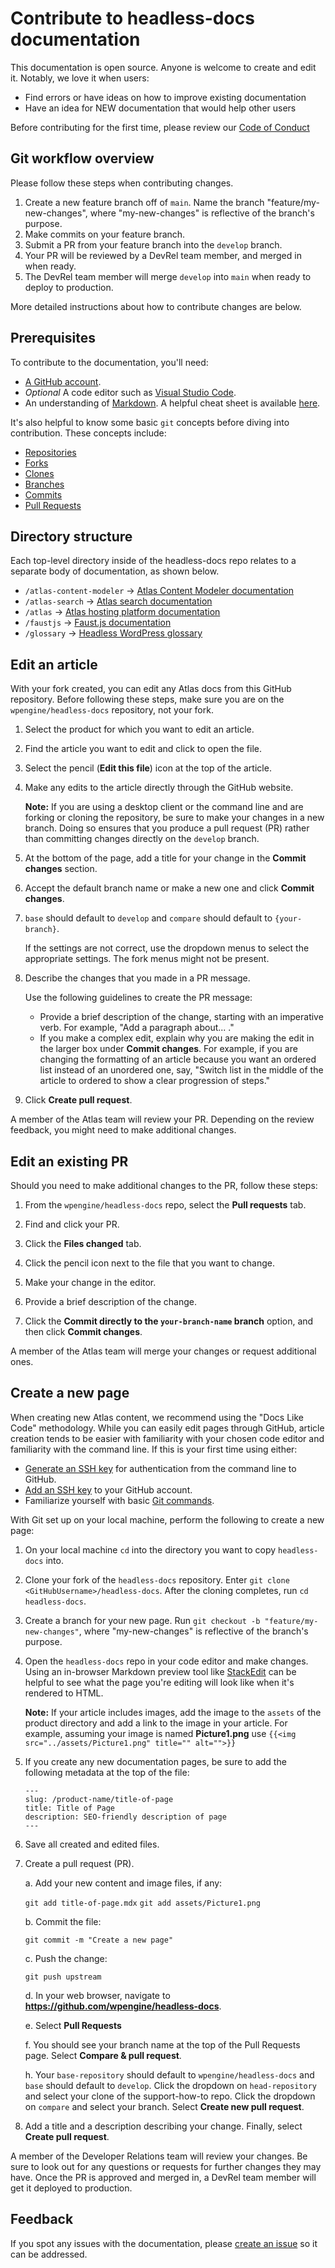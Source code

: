 # Contribute to headless-docs documentation

This documentation is open source. Anyone is welcome to create and edit it. Notably, we love it when users:

- Find errors or have ideas on how to improve existing documentation
- Have an idea for NEW documentation that would help other users

Before contributing for the first time, please review our [Code of Conduct](CODE-OF-CONDUCT.md)

## Git workflow overview

Please follow these steps when contributing changes.

1. Create a new feature branch off of `main`. Name the branch "feature/my-new-changes", where "my-new-changes" is reflective of the branch's purpose.
1. Make commits on your feature branch.
1. Submit a PR from your feature branch into the `develop` branch.
1. Your PR will be reviewed by a DevRel team member, and merged in when ready.
1. The DevRel team member will merge `develop` into `main` when ready to deploy to production.

More detailed instructions about how to contribute changes are below.

## Prerequisites

To contribute to the documentation, you'll need:

- [A GitHub account](https://github.com/join).
- _Optional_ A code editor such as [Visual Studio Code](https://code.visualstudio.com/).
- An understanding of [Markdown](https://en.wikipedia.org/wiki/Markdown). A helpful cheat sheet is available [here](https://github.com/adam-p/markdown-here/wiki/Markdown-Cheatsheet).

It's also helpful to know some basic `git` concepts before diving into contribution. These concepts include:

- [Repositories](https://docs.github.com/en/github/creating-cloning-and-archiving-repositories/creating-a-repository-on-github/about-repositories)
- [Forks](https://docs.github.com/en/github/collaborating-with-pull-requests/working-with-forks/about-forks)
- [Clones](https://docs.github.com/en/github/creating-cloning-and-archiving-repositories/cloning-a-repository-from-github/cloning-a-repository?query=Fork)
- [Branches](https://docs.github.com/en/github/collaborating-with-pull-requests/proposing-changes-to-your-work-with-pull-requests/about-branches)
- [Commits](https://docs.github.com/en/github/committing-changes-to-your-project/creating-and-editing-commits/about-commits)
- [Pull Requests](https://docs.github.com/en/github/collaborating-with-pull-requests/proposing-changes-to-your-work-with-pull-requests/about-pull-requests)

## Directory structure

Each top-level directory inside of the headless-docs repo relates to a separate body of documentation, as shown below.

- `/atlas-content-modeler` -> [Atlas Content Modeler documentation](https://developers.wpengine.com/docs/atlas-content-modeler/introduction)
- `/atlas-search` -> [Atlas search documentation](https://developers.wpengine.com/docs/atlas-search/introduction)
- `/atlas` -> [Atlas hosting platform documentation](https://developers.wpengine.com/docs/atlas/overview)
- `/faustjs` -> [Faust.js documentation](https://faustjs.org/docs/next/getting-started)
- `/glossary` -> [Headless WordPress glossary](https://developers.wpengine.com/docs/glossary)

## Edit an article

With your fork created, you can edit any Atlas docs from this GitHub repository. Before following these steps, make sure you are on the `wpengine/headless-docs` repository, not your fork.

1. Select the product for which you want to edit an article.

2. Find the article you want to edit and click to open the file.

3. Select the pencil (**Edit this file**) icon at the top of the article.

4. Make any edits to the article directly through the GitHub website.

   **Note:** If you are using a desktop client or the command line and are forking or cloning the repository, be sure to make your changes in a new branch. Doing so ensures that you produce a pull request (PR) rather than committing changes directly on the `develop` branch.

5. At the bottom of the page, add a title for your change in the **Commit changes** section.

6. Accept the default branch name or make a new one and click **Commit changes**.

7. `base` should default to `develop` and `compare` should default to `{your-branch}`.

   If the settings are not correct, use the dropdown menus to select the appropriate settings. The fork menus might not be present.

8. Describe the changes that you made in a PR message.

   Use the following guidelines to create the PR message:

   - Provide a brief description of the change, starting with an imperative verb.
     For example, "Add a paragraph about... ."
   - If you make a complex edit, explain why you are making the edit in the larger box under **Commit changes**. For example, if you are changing the
     formatting of an article because you want an ordered list instead of an unordered one,
     say, "Switch list in the middle of the article to ordered to show a clear progression of steps."

9. Click **Create pull request**.

A member of the Atlas team will review your PR. Depending on the review feedback,
you might need to make additional changes.

## Edit an existing PR

Should you need to make additional changes to the PR, follow these steps:

1. From the `wpengine/headless-docs` repo, select the **Pull requests** tab.

2. Find and click your PR.

3. Click the **Files changed** tab.

4. Click the pencil icon next to the file that you want to change.

5. Make your change in the editor.

6. Provide a brief description of the change.

7. Click the **Commit directly to the `your-branch-name` branch** option, and
   then click **Commit changes**.

A member of the Atlas team will merge your changes or request additional ones.

## Create a new page

When creating new Atlas content, we recommend using the "Docs Like Code" methodology. While you can easily edit pages through GitHub, article creation tends to be easier with familiarity with your chosen code editor and familiarity with the command line. If this is your first time using either:

- [Generate an SSH key](https://docs.github.com/en/github/authenticating-to-github/connecting-to-github-with-ssh/generating-a-new-ssh-key-and-adding-it-to-the-ssh-agent) for authentication from the command line to GitHub.
- [Add an SSH key](https://docs.github.com/en/github/authenticating-to-github/connecting-to-github-with-ssh/adding-a-new-ssh-key-to-your-github-account) to your GitHub account.
- Familiarize yourself with basic [Git commands](https://training.github.com/downloads/github-git-cheat-sheet/).

With Git set up on your local machine, perform the following to create a new page:

1. On your local machine `cd` into the directory you want to copy `headless-docs` into.

2. Clone your fork of the `headless-docs` repository. Enter `git clone <GitHubUsername>/headless-docs`. After the cloning completes, run `cd headless-docs`.

3. Create a branch for your new page. Run `git checkout -b "feature/my-new-changes"`, where "my-new-changes" is reflective of the branch's purpose.

4. Open the `headless-docs` repo in your code editor and make changes. Using an in-browser Markdown preview tool like [StackEdit](https://stackedit.io/app) can be helpful to see what the page you're editing will look like when it's rendered to HTML.

   **Note:** If your article includes images, add the image to the `assets` of the product directory and add a link to the image in your article. For example, assuming your image is named **Picture1.png** use `{{<img src="../assets/Picture1.png" title="" alt="">}}`

5. If you create any new documentation pages, be sure to add the following metadata at the top of the file:

   ```
   ---
   slug: /product-name/title-of-page
   title: Title of Page
   description: SEO-friendly description of page
   ---
   ```

6. Save all created and edited files.

7. Create a pull request (PR).

   a. Add your new content and image files, if any:

   `git add title-of-page.mdx`
   `git add assets/Picture1.png`

   b. Commit the file:

   `git commit -m "Create a new page"`

   c. Push the change:

   `git push upstream`

   d. In your web browser, navigate to **https://github.com/wpengine/headless-docs**.

   e. Select **Pull Requests**

   f. You should see your branch name at the top of the Pull Requests page. Select **Compare & pull request**.

   h. Your `base-repository` should default to `wpengine/headless-docs` and `base` should default to `develop`. Click the dropdown on `head-repository` and select your clone of the support-how-to repo. Click the dropdown on `compare` and select your branch. Select **Create new pull request**.

8. Add a title and a description describing your change. Finally, select **Create pull request**.

A member of the Developer Relations team will review your changes. Be sure to look out for any questions or requests for further changes they may have. Once the PR is approved and merged in, a DevRel team member will get it deployed to production.

## Feedback

If you spot any issues with the documentation, please [create an issue](https://github.com/wpengine/headless-docs/issues) so it can be addressed.
